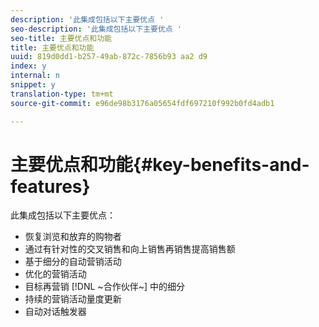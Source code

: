 ```yaml
---
description: '此集成包括以下主要优点 '
seo-description: '此集成包括以下主要优点 '
seo-title: 主要优点和功能
title: 主要优点和功能
uuid: 819d0dd1-b257-49ab-872c-7856b93 aa2 d9
index: y
internal: n
snippet: y
translation-type: tm+mt
source-git-commit: e96de98b3176a05654fdf697210f992b0fd4adb1

---
```



# 主要优点和功能{#key-benefits-and-features}

此集成包括以下主要优点：

* 恢复浏览和放弃的购物者
* 通过有针对性的交叉销售和向上销售再销售提高销售额
* 基于细分的自动营销活动
* 优化的营销活动
* 目标再营销 [!DNL ~合作伙伴~] 中的细分
* 持续的营销活动量度更新
* 自动对话触发器

